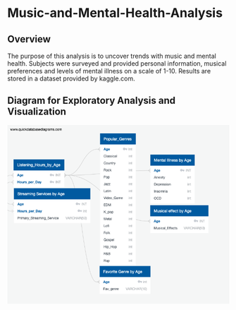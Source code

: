 # Music-and-Mental-Health-Analysis

## Overview

The purpose of this analysis is to uncover trends with music and mental health. Subjects were surveyed and provided personal information, musical preferences and levels of mental illness on a scale of 1-10. Results are stored in a dataset provided by kaggle.com. 

## Diagram for Exploratory Analysis and Visualization

![ERD](Images/ERD_Diagram_Final_Project.png)